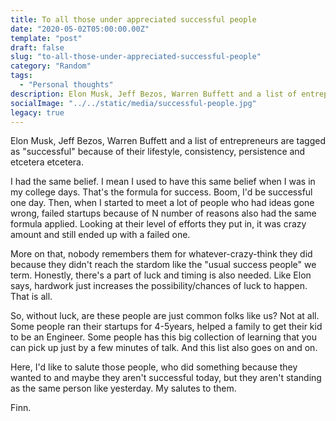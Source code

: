 ```yaml
---
title: To all those under appreciated successful people
date: "2020-05-02T05:00:00.00Z"
template: "post"
draft: false
slug: "to-all-those-under-appreciated-successful-people"
category: "Random"
tags:
  - "Personal thoughts"
description: Elon Musk, Jeff Bezos, Warren Buffett and a list of entrepreneurs are tagged as "successful" because of their lifestyle, consistency, persistence and etcetera etcetera.
socialImage: "../../static/media/successful-people.jpg"
legacy: true
---
```

Elon Musk, Jeff Bezos, Warren Buffett and a list of entrepreneurs are tagged as "successful" because of their lifestyle, consistency, persistence and etcetera etcetera. 

I had the same belief. I mean I used to have this same belief when I was in my college days. That's the formula for success. Boom, I'd be successful one day. Then, when I started to meet a lot of people who had ideas gone wrong, failed startups because of N number of reasons also had the same formula applied. Looking at their level of efforts they put in, it was crazy amount and still ended up with a failed one.

More on that, nobody remembers them for whatever-crazy-think they did because they didn't reach the stardom like the "usual success people" we term. Honestly, there's a part of luck and timing is also needed. Like Elon says, hardwork just increases the possibility/chances of luck to happen. That is all. 

So, without luck, are these people are just common folks like us? Not at all. Some people ran their startups for 4-5years, helped a family to get their kid to be an Engineer. Some people has this big collection of learning that you can pick up just by a few minutes of talk. And this list also goes on and on.

Here, I'd like to salute those people, who did something because they wanted to and maybe they aren't successful today, but they aren't standing as the same person like yesterday. My salutes to them.

Finn.
